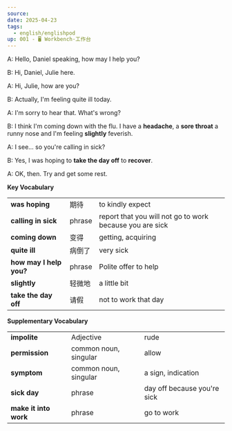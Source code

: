 ```yaml
---
source: 
date: 2025-04-23
tags:
  - english/englishpod
up: 001 - 🖥 Workbench·工作台
---
```


A: Hello, Daniel speaking, how may I help you?

B: Hi, Daniel, Julie here.

A: Hi, Julie, how are you?

B: Actually, I'm feeling quite ill today.

A: I'm sorry to hear that. What's wrong?

B: I think I'm coming down with the flu. I have a **headache**, a **sore throat** a runny nose and I'm feeling **slightly** feverish.

A: I see... so you're calling in sick?

B: Yes, I was hoping to **take the day off** to **recover**.

A: OK, then. Try and get some rest.

**Key Vocabulary**

|   |   |   |
|---|---|---|
|**was hoping**|期待|to kindly expect|
|**calling in sick**|phrase|report that you will not go to work because you are sick|
|**coming down**|变得|getting, acquiring|
|**quite ill**|病倒了|very sick|
|**how may I help you?**|phrase|Polite offer to help|
|**slightly**|轻微地|a little bit|
|**take the day off**|请假|not to work that day|

**Supplementary Vocabulary**

|   |   |   |
|---|---|---|
|**impolite**|Adjective|rude|
|**permission**|common noun, singular|allow|
|**symptom**|common noun, singular|a sign, indication|
|**sick day**|phrase|day off because you're sick|
|**make it into work**|phrase|go to work|